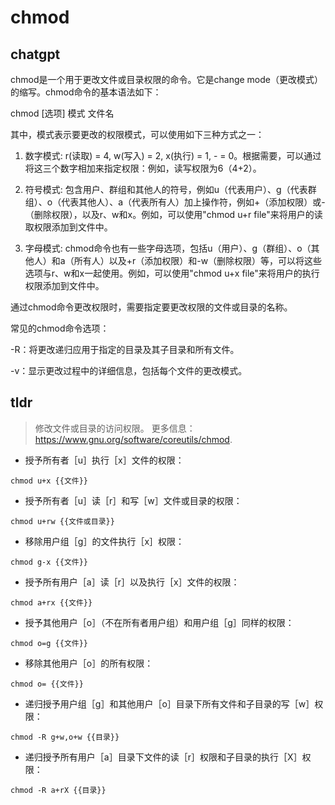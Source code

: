 # chmod 
## chatgpt 
chmod是一个用于更改文件或目录权限的命令。它是change mode（更改模式）的缩写。chmod命令的基本语法如下：

chmod [选项] 模式 文件名

其中，模式表示要更改的权限模式，可以使用如下三种方式之一：

1. 数字模式: r(读取) = 4, w(写入) = 2, x(执行) = 1, - = 0。根据需要，可以通过将这三个数字相加来指定权限：例如，读写权限为6（4+2）。

2. 符号模式: 包含用户、群组和其他人的符号，例如u（代表用户）、g（代表群组）、o（代表其他人）、a（代表所有人）加上操作符，例如+（添加权限）或-（删除权限），以及r、w和x。例如，可以使用"chmod u+r file"来将用户的读取权限添加到文件中。

3. 字母模式: chmod命令也有一些字母选项，包括u（用户）、g（群组）、o（其他人）和a（所有人）以及+r（添加权限）和-w（删除权限）等，可以将这些选项与r、w和x一起使用。例如，可以使用"chmod u+x file"来将用户的执行权限添加到文件中。

通过chmod命令更改权限时，需要指定要更改权限的文件或目录的名称。

常见的chmod命令选项：

-R：将更改递归应用于指定的目录及其子目录和所有文件。

-v：显示更改过程中的详细信息，包括每个文件的更改模式。 

## tldr 
 
> 修改文件或目录的访问权限。
> 更多信息：<https://www.gnu.org/software/coreutils/chmod>.

- 授予所有者［u］执行［x］文件的权限：

`chmod u+x {{文件}}`

- 授予所有者［u］读［r］和写［w］文件或目录的权限：

`chmod u+rw {{文件或目录}}`

- 移除用户组［g］的文件执行［x］权限：

`chmod g-x {{文件}}`

- 授予所有用户［a］读［r］以及执行［x］文件的权限：

`chmod a+rx {{文件}}`

- 授予其他用户［o］（不在所有者用户组）和用户组［g］同样的权限：

`chmod o=g {{文件}}`

- 移除其他用户［o］的所有权限：

`chmod o= {{文件}}`

- 递归授予用户组［g］和其他用户［o］目录下所有文件和子目录的写［w］权限：

`chmod -R g+w,o+w {{目录}}`

- 递归授予所有用户［a］目录下文件的读［r］权限和子目录的执行［X］权限：

`chmod -R a+rX {{目录}}`
